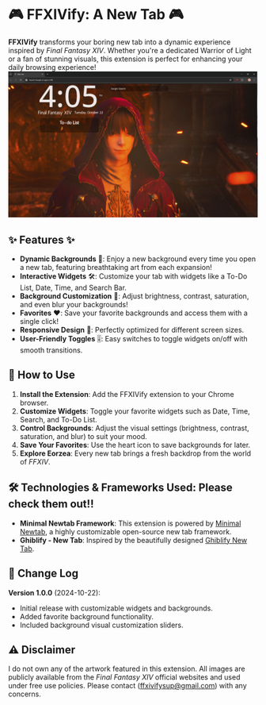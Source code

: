 # 🎮 FFXIVify: A New Tab 🎮

**FFXIVify** transforms your boring new tab into a dynamic experience inspired by *Final Fantasy XIV*. Whether you're a dedicated Warrior of Light or a fan of stunning visuals, this extension is perfect for enhancing your daily browsing experience!
![Screenshot 1](./resources/img1.png)


## ✨ Features ✨

- **Dynamic Backgrounds** 🌄: Enjoy a new background every time you open a new tab, featuring breathtaking art from each expansion!
- **Interactive Widgets** 🛠: Customize your tab with widgets like a To-Do List, Date, Time, and Search Bar.
- **Background Customization** 🎨: Adjust brightness, contrast, saturation, and even blur your backgrounds!
- **Favorites** ❤️: Save your favorite backgrounds and access them with a single click!
- **Responsive Design** 📱: Perfectly optimized for different screen sizes.
- **User-Friendly Toggles** 🎚: Easy switches to toggle widgets on/off with smooth transitions.

## 📜 How to Use

1. **Install the Extension**: Add the FFXIVify extension to your Chrome browser.
2. **Customize Widgets**: Toggle your favorite widgets such as Date, Time, Search, and To-Do List.
3. **Control Backgrounds**: Adjust the visual settings (brightness, contrast, saturation, and blur) to suit your mood.
4. **Save Your Favorites**: Use the heart icon to save backgrounds for later.
5. **Explore Eorzea**: Every new tab brings a fresh backdrop from the world of *FFXIV*.

## 🛠 Technologies & Frameworks Used: Please check them out!! 

- **Minimal Newtab Framework**: This extension is powered by [Minimal Newtab](https://github.com/suitangi/Minimal-Newtab), a highly customizable open-source new tab framework.
- **Ghiblify - New Tab**: Inspired by the beautifully designed [Ghiblify New Tab](https://chromewebstore.google.com/detail/ghiblify-new-tab/kdaipjfpbngmcginhhahacjkkkpbaefh).

## 🔄 Change Log

**Version 1.0.0** (2024-10-22):
- Initial release with customizable widgets and backgrounds.
- Added favorite background functionality.
- Included background visual customization sliders.

## ⚠️ Disclaimer

I do not own any of the artwork featured in this extension. All images are publicly available from the *Final Fantasy XIV* official websites and used under free use policies.
Please contact (ffxivifysup@gmail.com) with any concerns.
